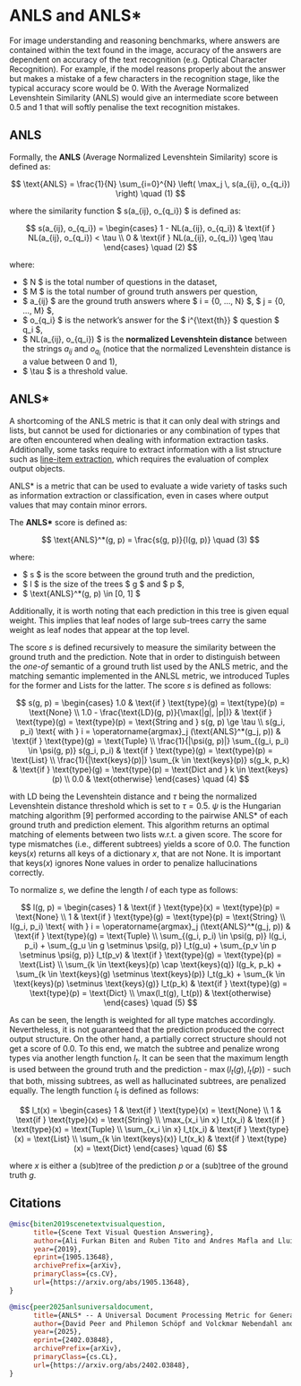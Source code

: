 # ANLS and ANLS*

For image understanding and reasoning benchmarks, where answers are contained within the text found in the image, accuracy of the answers are dependent on accuracy of the text recognition (e.g. Optical Character Recognition). For example, if the model reasons properly about the answer but makes a mistake of a few characters in the recognition stage, like
the typical accuracy score would be 0. With the Average Normalized Levenshtein Similarity (ANLS) would give an intermediate score between 0.5 and 1 that will softly penalise the text recognition mistakes. 

## ANLS

Formally, the **ANLS** (Average Normalized Levenshtein Similarity) score is defined as:

$$
\text{ANLS} = \frac{1}{N} \sum_{i=0}^{N} \left( \max_j \, s(a_{ij}, o_{q_i}) \right)
\quad (1)
$$

where the similarity function $ s(a_{ij}, o_{q_i}) $ is defined as:

$$
s(a_{ij}, o_{q_i}) = 
\begin{cases}
1 - NL(a_{ij}, o_{q_i}) & \text{if } NL(a_{ij}, o_{q_i}) < \tau \\
0 & \text{if } NL(a_{ij}, o_{q_i}) \geq \tau
\end{cases}
\quad (2)
$$

where:

- $ N $ is the total number of questions in the dataset,  
- $ M $ is the total number of ground truth answers per question,  
- $ a_{ij} $ are the ground truth answers where $ i = \{0, ..., N\} $, $ j = \{0, ..., M\} $,  
- $ o_{q_i} $ is the network’s answer for the $ i^{\text{th}} $ question $ q_i $,  
- $ NL(a_{ij}, o_{q_i}) $ is the **normalized Levenshtein distance** between the strings $a_{ij}$ and $o_{q_i}$ (notice that the normalized Levenshtein distance is a value between 0 and 1),  
- $ \tau $ is a threshold value.

## ANLS*

A shortcoming of the ANLS metric is that it can only deal with strings and lists, but cannot be used for dictionaries or any combination of types that are often encountered when dealing with information extraction tasks. Additionally, some tasks require to extract information with a list structure such as [line-item extraction](https://arxiv.org/abs/2302.05658), which requires the evaluation of complex output objects.

ANLS* is a metric that can be used to evaluate a wide variety of tasks such as information extraction or classification, even in cases where output values that may contain minor errors.

The **ANLS\*** score is defined as:

$$
\text{ANLS}^*(g, p) = \frac{s(g, p)}{l(g, p)}
\quad (3)
$$

where:

- $ s $ is the score between the ground truth and the prediction,  
- $ l $ is the size of the trees $ g $ and $ p $,  
- $ \text{ANLS}^*(g, p) \in [0, 1] $

Additionally, it is worth noting that each prediction in this tree is given equal weight. This implies that leaf nodes of large sub-trees carry the same weight as leaf nodes that appear at the top level.

The score $s$ is defined recursively to measure the similarity between the ground truth and the prediction. Note that in order to distinguish between the *one-of* semantic of a ground truth list used by the ANLS metric, and the matching semantic implemented in the ANLSL metric, we introduced Tuples for the former and Lists for the latter. The score $s$ is defined as follows:

$$
s(g, p) =
\begin{cases}
    1.0 & \text{if } \text{type}(g) = \text{type}(p) = \text{None} \\
    1.0 - \frac{\text{LD}(g, p)}{\max(|g|, |p|)} & \text{if } \text{type}(g) = \text{type}(p) = \text{String and } s(g, p) \ge \tau \\
    s(g_i, p_i) \text{ with } i = \operatorname{argmax}_j (\text{ANLS}^*(g_j, p)) & \text{if } \text{type}(g) = \text{Tuple} \\
    \frac{1}{|\psi(g, p)|} \sum_{(g_i, p_i) \in \psi(g, p)} s(g_i, p_i) & \text{if } \text{type}(g) = \text{type}(p) = \text{List} \\
    \frac{1}{|\text{keys}(p)|} \sum_{k \in \text{keys}(p)} s(g_k, p_k) & \text{if } \text{type}(g) = \text{type}(p) = \text{Dict and } k \in \text{keys}(p) \\
    0.0 & \text{otherwise}
\end{cases}
\quad (4)
$$

with LD being the Levenshtein distance and $\tau$ being the normalized Levenshtein distance threshold which is set to $\tau = 0.5$. $\psi$ is the Hungarian matching algorithm [9] performed according to the pairwise ANLS* of each ground truth and prediction element. This algorithm returns an optimal matching of elements between two lists w.r.t. a given score. The score for type mismatches (i.e., different subtrees) yields a score of 0.0. The function $\text{keys}(x)$ returns all keys of a dictionary $x$, that are not None. It is important that $\text{keys}(x)$ ignores None values in order to penalize hallucinations correctly.

To normalize $s$, we define the length $l$ of each type as follows:

$$
l(g, p) =
\begin{cases}
    1 & \text{if } \text{type}(x) = \text{type}(p) = \text{None} \\
    1 & \text{if } \text{type}(g) = \text{type}(p) = \text{String} \\
    l(g_i, p_i) \text{ with } i = \operatorname{argmax}_j (\text{ANLS}^*(g_j, p)) & \text{if } \text{type}(g) = \text{Tuple} \\
    \sum_{(g_i, p_i) \in \psi(g, p)} l(g_i, p_i) + \sum_{g_u \in g \setminus \psi(g, p)} l_t(g_u) + \sum_{p_v \in p \setminus \psi(g, p)} l_t(p_v) & \text{if } \text{type}(g) = \text{type}(p) = \text{List} \\
    \sum_{k \in \text{keys}(p) \cap \text{keys}(q)} l(g_k, p_k) + \sum_{k \in \text{keys}(g) \setminus \text{keys}(p)} l_t(g_k) + \sum_{k \in \text{keys}(p) \setminus \text{keys}(g)} l_t(p_k) & \text{if } \text{type}(g) = \text{type}(p) = \text{Dict} \\
    \max(l_t(g), l_t(p)) & \text{otherwise}
\end{cases}
\quad (5)
$$

As can be seen, the length is weighted for all type matches accordingly. Nevertheless, it is not guaranteed that the prediction produced the correct output structure. On the other hand, a partially correct structure should not get a score of 0.0. To this end, we match the subtree and penalize wrong types via another length function $l_t$. It can be seen that the maximum length is used between the ground truth and the prediction - $\max(l_t(g), l_t(p))$ - such that both, missing subtrees, as well as hallucinated subtrees, are penalized equally. The length function $l_t$ is defined as follows:

$$
l_t(x) =
\begin{cases}
    1 & \text{if } \text{type}(x) = \text{None} \\
    1 & \text{if } \text{type}(x) = \text{String} \\
    \max_{x_i \in x} l_t(x_i) & \text{if } \text{type}(x) = \text{Tuple} \\
    \sum_{x_i \in x} l_t(x_i) & \text{if } \text{type}(x) = \text{List} \\
    \sum_{k \in \text{keys}(x)} l_t(x_k) & \text{if } \text{type}(x) = \text{Dict}
\end{cases}
\quad (6)
$$

where $x$ is either a (sub)tree of the prediction $p$ or a (sub)tree of the ground truth $g$.

## Citations

```bibtex
@misc{biten2019scenetextvisualquestion,
      title={Scene Text Visual Question Answering}, 
      author={Ali Furkan Biten and Ruben Tito and Andres Mafla and Lluis Gomez and Marçal Rusiñol and Ernest Valveny and C. V. Jawahar and Dimosthenis Karatzas},
      year={2019},
      eprint={1905.13648},
      archivePrefix={arXiv},
      primaryClass={cs.CV},
      url={https://arxiv.org/abs/1905.13648}, 
}
```

```bibtex
@misc{peer2025anlsuniversaldocument,
      title={ANLS* -- A Universal Document Processing Metric for Generative Large Language Models}, 
      author={David Peer and Philemon Schöpf and Volckmar Nebendahl and Alexander Rietzler and Sebastian Stabinger},
      year={2025},
      eprint={2402.03848},
      archivePrefix={arXiv},
      primaryClass={cs.CL},
      url={https://arxiv.org/abs/2402.03848}, 
}
```